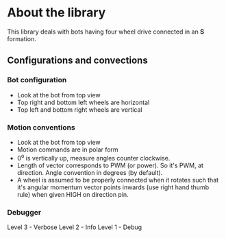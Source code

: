 # About the library
This library deals with bots having four wheel drive connected in an **S** formation.

## Configurations and convections
### Bot configuration
- Look at the bot from top view
- Top right and bottom left wheels are horizontal
- Top left and bottom right wheels are vertical

### Motion conventions
- Look at the bot from top view
- Motion commands are in polar form
- 0<sup>o</sup> is vertically up, measure angles counter clockwise.
- Length of vector corresponds to PWM (or power). So it's PWM, at direction. Angle convention in degrees (by default).
- A wheel is assumed to be properly connected when it rotates such that it's angular momentum vector points inwards (use right hand thumb rule) when given HIGH on direction pin.

### Debugger
Level 3 - Verbose
Level 2 - Info
Level 1 - Debug
